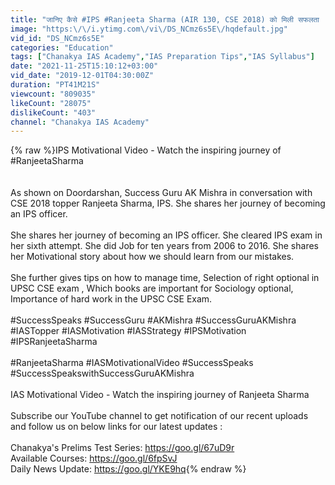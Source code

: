 ```yaml
---
title: "जानिए कैसे #IPS #Ranjeeta Sharma (AIR 130, CSE 2018) को मिली सफलता  Last Attempt मे | #IPSMotivation"
image: "https:\/\/i.ytimg.com\/vi\/DS_NCmz6s5E\/hqdefault.jpg"
vid_id: "DS_NCmz6s5E"
categories: "Education"
tags: ["Chanakya IAS Academy","IAS Preparation Tips","IAS Syllabus"]
date: "2021-11-25T15:10:12+03:00"
vid_date: "2019-12-01T04:30:00Z"
duration: "PT41M21S"
viewcount: "809035"
likeCount: "28075"
dislikeCount: "403"
channel: "Chanakya IAS Academy"
---
```

{% raw %}IPS Motivational Video - Watch the inspiring journey of #RanjeetaSharma <br /><br /><br />As shown on Doordarshan, Success Guru AK Mishra in conversation with CSE 2018 topper Ranjeeta Sharma, IPS. She shares her journey of becoming an IPS officer. <br /><br />She shares her journey of becoming an IPS officer. She cleared IPS exam in her sixth attempt. She did Job for ten years from 2006 to 2016. She shares her Motivational story about how we should learn from our mistakes. <br /><br />She further gives tips on how to manage time, Selection of right optional in UPSC CSE exam , Which books are important for Sociology optional, Importance of hard work in the UPSC CSE Exam. <br /><br />#SuccessSpeaks #SuccessGuru #AKMishra #SuccessGuruAKMishra<br />#IASTopper #IASMotivation #IASStrategy #IPSMotivation #IPSRanjeetaSharma<br /><br />#RanjeetaSharma #IASMotivationalVideo #SuccessSpeaks <br />#SuccessSpeakswithSuccessGuruAKMishra <br /><br />IAS Motivational Video - Watch the inspiring journey of Ranjeeta Sharma <br /><br />Subscribe our YouTube channel to get notification of our recent uploads and follow us on below links for our latest updates :<br /><br />Chanakya's Prelims Test Series: <a rel="nofollow" target="blank" href="https://goo.gl/67uD9r">https://goo.gl/67uD9r</a><br />Available Courses: <a rel="nofollow" target="blank" href="https://goo.gl/6fpSvJ">https://goo.gl/6fpSvJ</a><br />Daily News Update: <a rel="nofollow" target="blank" href="https://goo.gl/YKE9hq">https://goo.gl/YKE9hq</a>{% endraw %}
